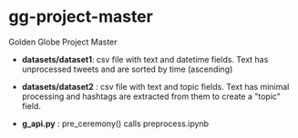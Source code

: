 # gg-project-master
Golden Globe Project Master
 
* **datasets/dataset1**: csv file with text and datetime fields. Text has unprocessed tweets and are sorted by time (ascending)

* **datasets/dataset2** : csv file with text and topic fields. Text has minimal processing and hashtags are extracted from them to create a "topic" field.

* **g_api.py** : pre_ceremony() calls preprocess.ipynb
